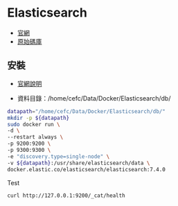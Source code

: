 # Elasticsearch

- [官網](https://www.elastic.co/cn/)
- [原始碼庫](https://github.com/elastic/elasticsearch)

## 安裝

- [官網說明](https://www.elastic.co/guide/en/elasticsearch/reference/6.4/docker.html)

- 資料目錄：/home/cefc/Data/Docker/Elasticsearch/db/

```sh
datapath="/home/cefc/Data/Docker/Elasticsearch/db/"
mkdir -p ${datapath}
sudo docker run \
-d \
--restart always \
-p 9200:9200 \
-p 9300:9300 \
-e "discovery.type=single-node" \
-v ${datapath}:/usr/share/elasticsearch/data \
docker.elastic.co/elasticsearch/elasticsearch:7.4.0
```

Test

```sh
curl http://127.0.0.1:9200/_cat/health
```
